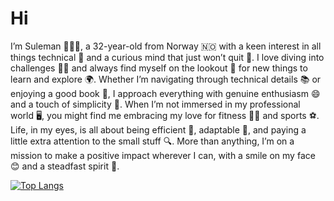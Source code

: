 # Hi

I’m Suleman 👨🏾‍🚀, a 32-year-old from Norway 🇳🇴 with a keen interest in all things technical 🔧 and a curious mind that just won’t quit 🤔. I love diving into challenges 🏊‍♂️ and always find myself on the lookout 🔭 for new things to learn and explore 🌍. Whether I’m navigating through technical details 📚 or enjoying a good book 📖, I approach everything with genuine enthusiasm 😄 and a touch of simplicity 🌱. When I’m not immersed in my professional world 🖥️, you might find me embracing my love for fitness 🏋️‍♂️ and sports ⚽. Life, in my eyes, is all about being efficient 🚀, adaptable 🌟, and paying a little extra attention to the small stuff 🔍. More than anything, I’m on a mission to make a positive impact wherever I can, with a smile on my face 😊 and a steadfast spirit 💪.

[![Top Langs](https://github-readme-stats.vercel.app/api/top-langs/?username=sulemvn&layout=compact&theme=tokyonight&border_color=e303fc)](https://github.com/anuraghazra/github-readme-stats) 



